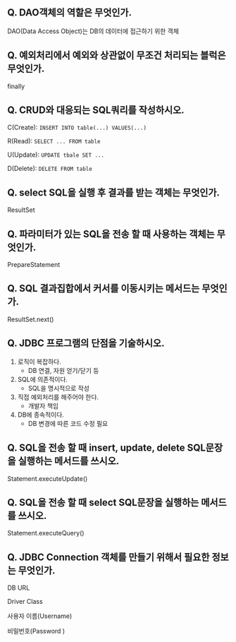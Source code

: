## Q. DAO객체의 역할은 무엇인가.

DAO(Data Access Object)는 DB의 데이터에 접근하기 위한 객체

## Q. 예외처리에서 예외와 상관없이 무조건 처리되는 블럭은 무엇인가.

finally

## Q. CRUD와 대응되는 SQL쿼리를 작성하시오.

C(Create): `INSERT INTO table(...) VALUES(...)`

R(Read): `SELECT ... FROM table`

U(Update): `UPDATE tbale SET ...`

D(Delete): `DELETE FROM table`

## Q. select SQL을 실행 후 결과를 받는 객체는 무엇인가.

ResultSet

## Q. 파라미터가 있는 SQL을 전송 할 때 사용하는 객체는 무엇인가.

PrepareStatement

## Q. SQL 결과집합에서 커서를 이동시키는 메서드는 무엇인가.

ResultSet.next()

## Q. JDBC 프로그램의 단점을 기술하시오.

1. 로직이 복잡하다.
    - DB 연결, 자원 얻기/닫기 등 
2. SQL에 의존적이다.
    - SQL을 명시적으로 작성 
3. 직접 예외처리를 해주어야 한다.
    - 개발자 책임
4. DB에 종속적이다.
    - DB 변경에 따른 코드 수정 필요

## Q. SQL을 전송 할 때 insert, update, delete SQL문장을 실행하는 메서드를 쓰시오.

Statement.executeUpdate()

## Q. SQL을 전송 할 때 select SQL문장을 실행하는 메서드를 쓰시오.

Statement.executeQuery()

## Q. JDBC Connection 객체를 만들기 위해서 필요한 정보는 무엇인가.

DB URL

Driver Class

사용자 이름(Username)

비밀번호(Password
)
